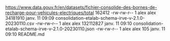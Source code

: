 https://www.data.gouv.fr/en/datasets/fichier-consolide-des-bornes-de-recharge-pour-vehicules-electriques/total 162412
-rw-rw-r-- 1 alex alex  34181910 janv. 11 09:09 consolidation-etalab-schema-irve-v-2.1.0-20230110.csv
-rw-rw-r-- 1 alex alex 132112827 janv. 11 09:10 consolidation-etalab-schema-irve-v-2.1.0-20230110.json
-rw-rw-r-- 1 alex alex       105 janv. 11 09:10 README.md
